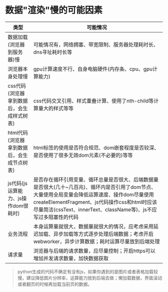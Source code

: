# 数据"渲染"慢的可能因素



| 类型                       | 可能情况                                                                                                                                                                 |
| ------------------------ | -------------------------------------------------------------------------------------------------------------------------------------------------------------------- |
| 数据加载(浏览器到服务器)慢           | 可能情况有，网络拥塞、带宽限制、服务器处理耗时长、dns寻址耗时长等                                                                                                                                   |
| 浏览器本身处理慢                 | gpu计算速度不行、自身电脑硬件(内存条、cpu、gpu计算能力)                                                                                                                                    |
| css代码(浏览器拿到数据后，会生成样式树表)  | css代码交叉引用、样式重叠计算、使用了nth-child等计算量大的样式等等                                                                                                                              |
| html代码(浏览器拿到数据后，会生成节点树表) | html标签的使用是否符合规范、dom嵌套程度是否较深、是否使用了很多无效dom元素(不必要的)等等                                                                                                                   |
| js代码(js运算能力、js操作dom很耗时)  | 是否存在循环引用变量、循环总量是否很大、后端数据量是否很大(几十~几百兆)、循环内是否引用了dom节点、大量使用全局变量会降低运算速度、操作dom尽量使用createElementFragment、js代码操作css和html时应该尽量简洁(cssText、innerText、className等)、js不应写过多阻塞性的代码 |
| 业务流程                     | 本身运算量就很大，数据量就很大的情况，应考虑采用延迟加载、异步加载等方式逐步处理后端数据；考虑开启webworker，异步计算数据；耗时运算尽量放到后端处理                                                                                       |
| 请求量                      | 浏览器与后端的请求数量，应尽量控制；开启https可以增加并发请求数量，加快数据获取                                                                                                                           |

> python生成的代码不确定有没有js，如果你遇到的是图片或者表格加载较慢，建议降低图片分辨率，运算能力放到后端去做；懒加载数据，界面滚动或者翻页的时候再加载当前页的数据。
